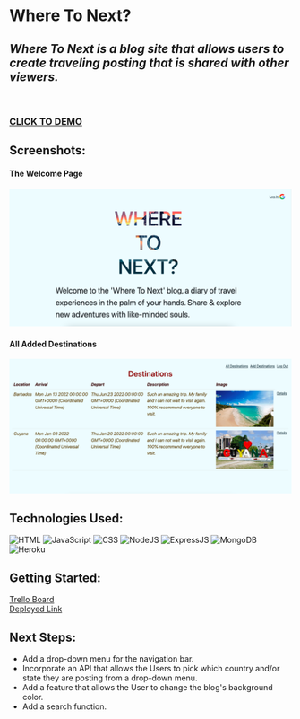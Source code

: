
# Where To Next?

## *Where To Next is a blog site that allows users to create traveling posting that is shared with other viewers.* 
<br>

### [CLICK TO DEMO](https://where-to-next-blog.herokuapp.com/)

## Screenshots:
#### The Welcome Page
![Image of Where-To-Next](/public/images/TheWelcomePage.png)

#### All Added Destinations
![Image of Where-To-Next](/public/images/Destinations.png)


## **Technologies Used:** <br>
![HTML](https://img.shields.io/badge/HTML-239120?style=for-the-badge&logo=html5&logoColor=white)
![JavaScript](https://img.shields.io/badge/JavaScript-F7DF1E?style=for-the-badge&logo=javascript&logoColor=black)
![CSS](https://img.shields.io/badge/CSS-239120?&style=for-the-badge&logo=css3&logoColor=white)
![NodeJS](https://img.shields.io/badge/Node.js-43853D?style=for-the-badge&logo=node.js&logoColor=white)
![ExpressJS](https://img.shields.io/badge/Express.js-404D59?style=for-the-badge)
![MongoDB](https://img.shields.io/badge/MongoDB-4EA94B?style=for-the-badge&logo=mongodb&logoColor=white)
![Heroku](https://img.shields.io/badge/Heroku-430098?style=for-the-badge&logo=heroku&logoColor=white)


## **Getting Started:**
 <a href="https://trello.com/b/xM2zD65w/where-to-next">Trello Board</a> <br>
 <a href="https://where-to-next-blog.herokuapp.com/">Deployed Link</a>


## **Next Steps:** <br>
<ul>
<li>Add a drop-down menu for the navigation bar.</li> 
<li>Incorporate an API that allows the Users to pick which country and/or state they are posting from a drop-down menu.</li>
<li>Add a feature that allows the User to change the blog's background color.</li>
<li>Add a search function.</li>
</ul>
